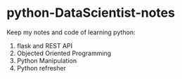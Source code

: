 # python-DataScientist-notes
Keep my notes and code of learning python:
1. flask and REST API
2. Objected Oriented Programming
3. Python Manipulation
4. Python refresher
